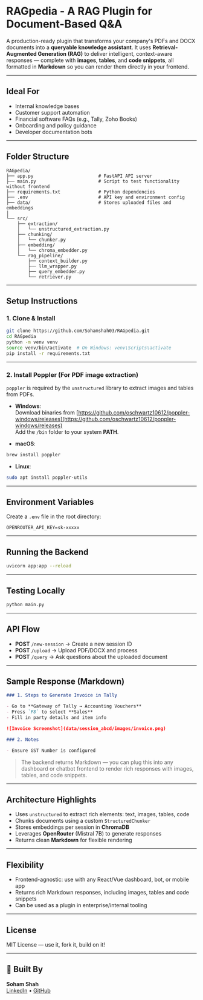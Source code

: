 # RAGpedia - A RAG Plugin for Document-Based Q&A

A production-ready plugin that transforms your company's PDFs and DOCX documents into a **queryable knowledge assistant**. It uses **Retrieval-Augmented Generation (RAG)** to deliver intelligent, context-aware responses — complete with **images**, **tables**, and **code snippets**, all formatted in **Markdown** so you can render them directly in your frontend.

---

## Ideal For

-  Internal knowledge bases
-  Customer support automation
-  Financial software FAQs (e.g., Tally, Zoho Books)
-  Onboarding and policy guidance
-  Developer documentation bots

---

##  Folder Structure

```
RAGpedia/
├── app.py                        # FastAPI API server
├── main.py                       # Script to test functionality without frontend
├── requirements.txt              # Python dependencies
├── .env                          # API key and environment config
├── data/                         # Stores uploaded files and embeddings
│
└── src/
    ├── extraction/
    │   └── unstructured_extraction.py
    ├── chunking/
    │   └── chunker.py
    ├── embedding/
    │   └── chroma_embedder.py
    └── rag_pipeline/
        ├── context_builder.py
        ├── llm_wrapper.py
        ├── query_embedder.py
        └── retriever.py

```

---

##  Setup Instructions

### 1. Clone & Install

```bash
git clone https://github.com/Sohamshah03/RAGpedia.git
cd RAGpedia
python -m venv venv
source venv/bin/activate  # On Windows: venv\Scripts\activate
pip install -r requirements.txt
```

---

### 2. Install Poppler (For PDF image extraction)

`poppler` is required by the `unstructured` library to extract images and tables from PDFs.

- **Windows**:  
  Download binaries from [https://github.com/oschwartz10612/poppler-windows/releases](https://github.com/oschwartz10612/poppler-windows/releases)  
  Add the `/bin` folder to your system **PATH**.

- **macOS**:

```bash
brew install poppler
```

- **Linux**:

```bash
sudo apt install poppler-utils
```

---

## Environment Variables

Create a `.env` file in the root directory:

```env
OPENROUTER_API_KEY=sk-xxxxx
```

---

## Running the Backend

```bash
uvicorn app:app --reload
```

---

## Testing Locally

```bash
python main.py
```

---

## API Flow

- **POST** `/new-session` → Create a new session ID
- **POST** `/upload` → Upload PDF/DOCX and process
- **POST** `/query` → Ask questions about the uploaded document

---

## Sample Response (Markdown)

```markdown
### 1. Steps to Generate Invoice in Tally

- Go to **Gateway of Tally → Accounting Vouchers**
- Press `F8` to select **Sales**
- Fill in party details and item info

![Invoice Screenshot](data/session_abcd/images/invoice.png)

### 2. Notes

- Ensure GST Number is configured
```

> The backend returns Markdown — you can plug this into any dashboard or chatbot frontend to render rich responses with images, tables, and code snippets.

---

## Architecture Highlights

- Uses `unstructured` to extract rich elements: text, images, tables, code
- Chunks documents using a custom `StructuredChunker`
- Stores embeddings per session in **ChromaDB**
- Leverages **OpenRouter** (Mistral 7B) to generate responses
- Returns clean **Markdown** for flexible rendering

---

## Flexibility

- Frontend-agnostic: use with any React/Vue dashboard, bot, or mobile app
- Returns rich Markdown responses, including images, tables and code snippets
- Can be used as a plugin in enterprise/internal tooling

---

## License

MIT License — use it, fork it, build on it!

---

## 🙌 Built By

**Soham Shah**  
[LinkedIn](https://linkedin.com/in/sohamshah03) • [GitHub](https://github.com/Sohamshah03)
